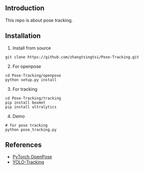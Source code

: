 ## Introduction
This repo is about pose tracking.

## Installation
1. Install from source
```
git clone https://github.com/zhangtsingtsi/Pose-Tracking.git
```
2. For openpose
```
cd Pose-Tracking/openpose
python setup.py install
```
3. For tracking
```
cd Pose-Tracking/tracking
pip install boxmot
pip install ultralytics
```
4. Demo
```
# for pose tracking
python pose_tracking.py
```

## References
* [PyTorch OpenPose](https://github.com/prasunroy/openpose-pytorch)
* [YOLO-Tracking](https://github.com/mikel-brostrom/yolo_tracking)
